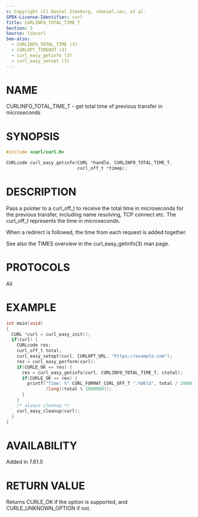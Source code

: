 ```yaml
---
c: Copyright (C) Daniel Stenberg, <daniel.se>, et al.
SPDX-License-Identifier: curl
Title: CURLINFO_TOTAL_TIME_T
Section: 3
Source: libcurl
See-also:
  - CURLINFO_TOTAL_TIME (3)
  - CURLOPT_TIMEOUT (3)
  - curl_easy_getinfo (3)
  - curl_easy_setopt (3)
---
```


# NAME

CURLINFO_TOTAL_TIME_T - get total time of previous transfer in microseconds

# SYNOPSIS

~~~c
#include <curl/curl.h>

CURLcode curl_easy_getinfo(CURL *handle, CURLINFO_TOTAL_TIME_T,
                           curl_off_t *timep);
~~~

# DESCRIPTION

Pass a pointer to a curl_off_t to receive the total time in microseconds
for the previous transfer, including name resolving, TCP connect etc.
The curl_off_t represents the time in microseconds.

When a redirect is followed, the time from each request is added together.

See also the TIMES overview in the curl_easy_getinfo(3) man page.

# PROTOCOLS

All

# EXAMPLE

~~~c
int main(void)
{
  CURL *curl = curl_easy_init();
  if(curl) {
    CURLcode res;
    curl_off_t total;
    curl_easy_setopt(curl, CURLOPT_URL, "https://example.com");
    res = curl_easy_perform(curl);
    if(CURLE_OK == res) {
      res = curl_easy_getinfo(curl, CURLINFO_TOTAL_TIME_T, &total);
      if(CURLE_OK == res) {
        printf("Time: %" CURL_FORMAT_CURL_OFF_T ".%06ld", total / 1000000,
               (long)(total % 1000000));
      }
    }
    /* always cleanup */
    curl_easy_cleanup(curl);
  }
}
~~~

# AVAILABILITY

Added in 7.61.0

# RETURN VALUE

Returns CURLE_OK if the option is supported, and CURLE_UNKNOWN_OPTION if not.
